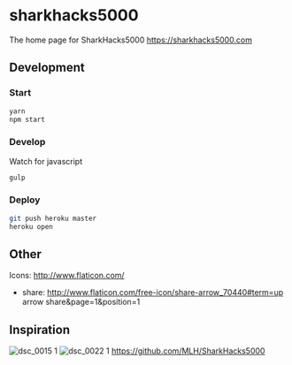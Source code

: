 # sharkhacks5000
The home page for SharkHacks5000 https://sharkhacks5000.com 

## Development
### Start
```sh
yarn
npm start
```

### Develop
Watch for javascript
```sh
gulp
```

### Deploy
```sh
git push heroku master
heroku open
```

## Other
Icons: http://www.flaticon.com/
- share: http://www.flaticon.com/free-icon/share-arrow_70440#term=up arrow share&page=1&position=1

## Inspiration

![dsc_0015 1](https://cloud.githubusercontent.com/assets/744973/12055590/7340b810-aee3-11e5-9267-75d4278a415d.jpg)
![dsc_0022 1](https://cloud.githubusercontent.com/assets/744973/12055592/76315c6e-aee3-11e5-8614-9e51191c4b20.jpg)
https://github.com/MLH/SharkHacks5000
